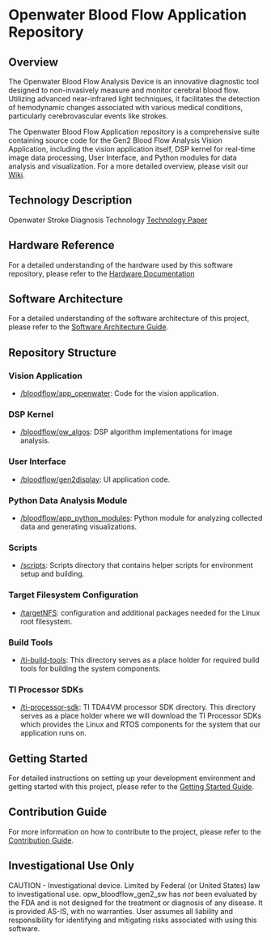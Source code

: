 # Openwater Blood Flow Application Repository

## Overview

The Openwater Blood Flow Analysis Device is an innovative diagnostic tool designed to non-invasively measure and monitor cerebral blood flow. Utilizing advanced near-infrared light techniques, it facilitates the detection of hemodynamic changes associated with various medical conditions, particularly cerebrovascular events like strokes.

The Openwater Blood Flow Application repository is a comprehensive suite containing source code for the Gen2 Blood Flow Analysis Vision Application, including the vision application itself, DSP kernel for real-time image data processing, User Interface, and Python modules for data analysis and visualization. For a more detailed overview, please visit our [Wiki](https://wiki.openwater.health/index.php/Main_Page).

## Technology Description

Openwater Stroke Diagnosis Technology [Technology Paper](https://wiki.openwater.health/index.php/Openwater_Stroke_Diagnosis_Technology)

## Hardware Reference

For a detailed understanding of the hardware used by this software repository, please refer to the [Hardware Documentation](https://github.com/OpenwaterHealth/opw_bloodflow_gen2_hw)

## Software Architecture
For a detailed understanding of the software architecture of this project, please refer to the [Software Architecture Guide](https://wiki.openwater.health/index.php/Blood_Flow_Gen_2_Software_Architecture).

## Repository Structure

### Vision Application

- [/bloodflow/app_openwater](/bloodflow/app_openwater): Code for the vision application.

### DSP Kernel

- [/bloodflow/ow_algos](/bloodflow/ow_algos): DSP algorithm implementations for image analysis.

### User Interface

- [/bloodflow/gen2display](/bloodflow/gen2display): UI application code.

### Python Data Analysis Module

- [/bloodflow/app_python_modules](/bloodflow/app_python_modules): Python module for analyzing collected data and generating visualizations.

### Scripts

- [/scripts](/scripts): Scripts directory that contains helper scripts for environment setup and building.

### Target Filesystem Configuration

- [/targetNFS](/targetNFS): configuration and additional packages needed for the Linux root filesystem.

### Build Tools

- [/ti-build-tools](/ti-build-tools): This directory serves as a place holder for required build tools for building the system components.

### TI Processor SDKs

- [/ti-processor-sdk](/ti-processor-sdk): TI TDA4VM processor SDK directory. This directory serves as a place holder where we will download the TI Processor SDKs which provides the Linux and RTOS components for the system that our application runs on.
  

## Getting Started

For detailed instructions on setting up your development environment and getting started with this project, please refer to the [Getting Started Guide](docs/GETTING_STARTED.md).


## Contribution Guide

For more information on how to contribute to the project, please refer to the [Contribution Guide](CONTRIBUTING.md).

## Investigational Use Only
CAUTION - Investigational device. Limited by Federal (or United States) law to investigational use. opw_bloodflow_gen2_sw has *not* been evaluated by the FDA and is not designed for the treatment or diagnosis of any disease. It is provided AS-IS, with no warranties. User assumes all liability and responsibility for identifying and mitigating risks associated with using this software.
